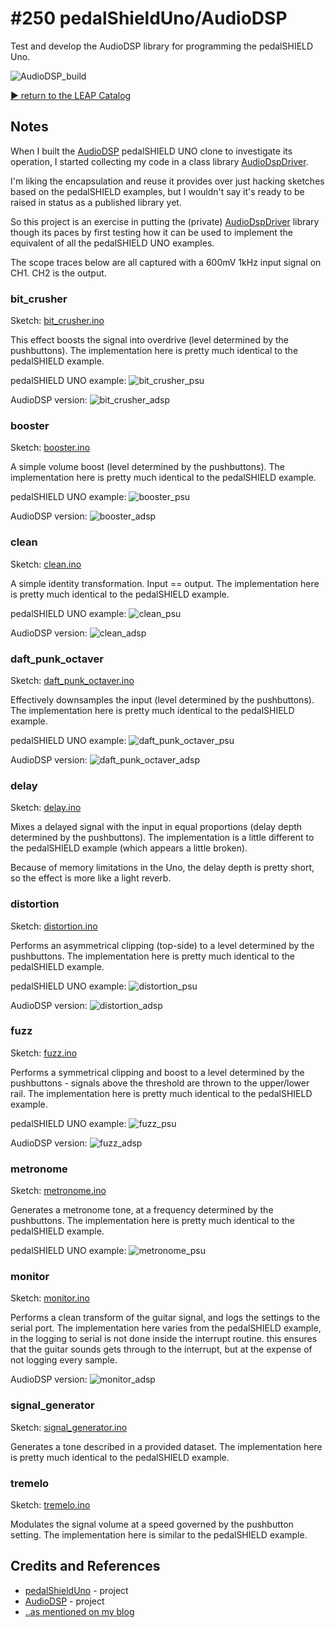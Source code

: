 # #250 pedalShieldUno/AudioDSP

Test and develop the AudioDSP library for programming the pedalSHIELD Uno.

![AudioDSP_build](./assets/AudioDSP_build.jpg?raw=true)

[:arrow_forward: return to the LEAP Catalog](http://leap.tardate.com)

## Notes

When I built the [AudioDSP](../../AudioDSP) pedalSHIELD UNO clone to investigate its operation,
I started collecting my code in a class library [AudioDspDriver](../../../libraries/AudioDspDriver).

I'm liking the encapsulation and reuse it provides over just hacking sketches based on
the pedalSHIELD examples, but I wouldn't say it's ready to be raised in status as a published library yet.

So this project is an exercise in putting the (private) [AudioDspDriver](../../../libraries/AudioDspDriver) library
though its paces by first testing how it can be used to implement the equivalent of all the
pedalSHIELD UNO examples.

The scope traces below are all captured with a 600mV 1kHz input signal on CH1.
CH2 is the output.


### bit_crusher

Sketch: [bit_crusher.ino](./bit_crusher/bit_crusher.ino)

This effect boosts the signal into overdrive (level determined by the pushbuttons).
The implementation here is pretty much identical to the pedalSHIELD example.

pedalSHIELD UNO example:
![bit_crusher_psu](./assets/bit_crusher_psu.gif?raw=true)

AudioDSP version:
![bit_crusher_adsp](./assets/bit_crusher_adsp.gif?raw=true)


### booster

Sketch: [booster.ino](./booster/booster.ino)

A simple volume boost (level determined by the pushbuttons).
The implementation here is pretty much identical to the pedalSHIELD example.

pedalSHIELD UNO example:
![booster_psu](./assets/booster_psu.gif?raw=true)

AudioDSP version:
![booster_adsp](./assets/booster_adsp.gif?raw=true)


### clean

Sketch: [clean.ino](./clean/clean.ino)

A simple identity transformation. Input == output.
The implementation here is pretty much identical to the pedalSHIELD example.

pedalSHIELD UNO example:
![clean_psu](./assets/clean_psu.gif?raw=true)

AudioDSP version:
![clean_adsp](./assets/clean_adsp.gif?raw=true)


### daft_punk_octaver

Sketch: [daft_punk_octaver.ino](./daft_punk_octaver/daft_punk_octaver.ino)

Effectively downsamples the input (level determined by the pushbuttons).
The implementation here is pretty much identical to the pedalSHIELD example.

pedalSHIELD UNO example:
![daft_punk_octaver_psu](./assets/daft_punk_octaver_psu.gif?raw=true)

AudioDSP version:
![daft_punk_octaver_adsp](./assets/daft_punk_octaver_adsp.gif?raw=true)


### delay

Sketch: [delay.ino](./delay/delay.ino)

Mixes a delayed signal with the input in equal proportions (delay depth determined by the pushbuttons).
The implementation is a little different to the pedalSHIELD example (which appears a little broken).

Because of memory limitations in the Uno, the delay depth is pretty short, so the effect is more like a light reverb.


### distortion

Sketch: [distortion.ino](./distortion/distortion.ino)

Performs an asymmetrical clipping (top-side) to a level determined by the pushbuttons.
The implementation here is pretty much identical to the pedalSHIELD example.

pedalSHIELD UNO example:
![distortion_psu](./assets/distortion_psu.gif?raw=true)

AudioDSP version:
![distortion_adsp](./assets/distortion_adsp.gif?raw=true)


### fuzz

Sketch: [fuzz.ino](./fuzz/fuzz.ino)

Performs a symmetrical clipping and boost to a level determined by the pushbuttons -
signals above the threshold are thrown to the upper/lower rail.
The implementation here is pretty much identical to the pedalSHIELD example.

pedalSHIELD UNO example:
![fuzz_psu](./assets/fuzz_psu.gif?raw=true)

AudioDSP version:
![fuzz_adsp](./assets/fuzz_adsp.gif?raw=true)


### metronome

Sketch: [metronome.ino](./metronome/metronome.ino)

Generates a metronome tone, at a frequency determined by the pushbuttons.
The implementation here is pretty much identical to the pedalSHIELD example.

pedalSHIELD UNO example:
![metronome_psu](./assets/metronome_psu.gif?raw=true)


### monitor

Sketch: [monitor.ino](./monitor/monitor.ino)

Performs a clean transform of the guitar signal, and logs the settings to the serial port.
The implementation here varies from the pedalSHIELD example, in the logging to serial is not done inside the interrupt routine.
this ensures that the guitar sounds gets through to the interrupt, but at the expense of not logging every sample.

AudioDSP version:
![monitor_adsp](./assets/monitor_adsp.png?raw=true)


### signal_generator

Sketch: [signal_generator.ino](./signal_generator/signal_generator.ino)

Generates a tone described in a provided dataset.
The implementation here is pretty much identical to the pedalSHIELD example.


### tremelo

Sketch: [tremelo.ino](./tremelo/tremelo.ino)

Modulates the signal volume at a speed governed by the pushbutton setting.
The implementation here is similar to the pedalSHIELD example.



## Credits and References
* [pedalShieldUno](../pedalShieldUno) - project
* [AudioDSP](../../AudioDSP) - project
* [..as mentioned on my blog](http://blog.tardate.com/2017/02/leap250-audiodsp-library-for-the-pedalshield-uno.html)
